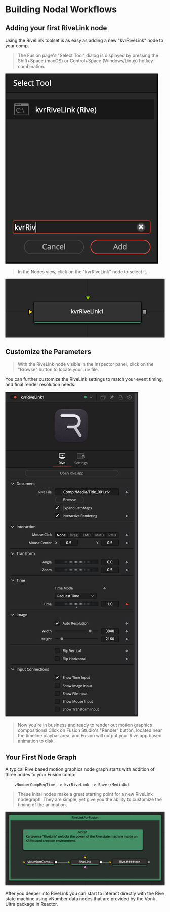# Building Nodal Workflows


## Adding your first RiveLink node

Using the RiveLink toolset is as easy as adding a new "kvrRiveLink" node to your comp. 

> The Fusion page's "Select Tool" dialog is displayed by pressing the Shift+Space (macOS) or Control+Space (Windows/Linux) hotkey combination.

![Select Tool](Images/rivelink-select-tool.png)

> In the Nodes view, click on the "kvrRiveLink" node to select it.

![Select The Node](Images/rivelink-single-node.png)

## Customize the Parameters

> With the RiveLink node visible in the Inspector panel, click on the "Browse" button to locate your .riv file.

You can further customize the RiveLink settings to match your event timing, and final render resolution needs. 

![Inspector Panel](Images/rivelink-inspector.png)

>  Now you're in business and ready to render out motion graphics compositions! Click on Fusion Studio's "Render" button, located near the timeline playbar area, and Fusion will output your Rive.app based animation to disk.

## Your First Node Graph

A typical Rive based motion graphics node graph starts with addition of three nodes to your Fusion comp:

		vNumberCompReqTime -> kvrRiveLink -> Saver/MediaOut

> These inital nodes make a great starting point for a new RiveLink nodegraph. They are simple, yet give you the ability to customize the timing of the animation.

![Default Nodes](Images/sample-node-graph.png)

After you deeper into RiveLink you can start to interact directly with the Rive state machine using vNumber data nodes that are provided by the Vonk Ultra package in Reactor.


